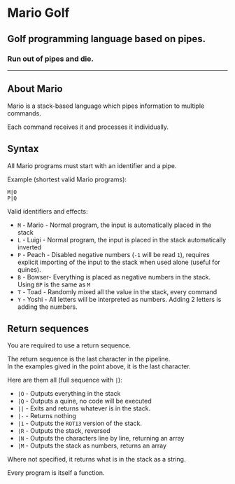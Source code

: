 # Mario Golf
## Golf programming language based on pipes.
### Run out of pipes and die.

______________________________________________________________________________________

## About Mario

Mario is a stack-based language which pipes information to multiple commands.

Each command receives it and processes it individually.

## Syntax

All Mario programs must start with an identifier and a pipe.

Example (shortest valid Mario programs):

    M|O
    P|Q

Valid identifiers and effects:

 - `M`	- Mario -	Normal program, the input is automatically placed in the stack
 - `L`	- Luigi -	Normal program, the input is placed in the stack automatically inverted
 - `P`	- Peach -	Disabled negative numbers (`-1` will be  read `1`), requires explicit importing of the input to the stack when used alone (useful for quines).
 - `B`	- Bowser-	Everything is placed as negative numbers in the stack. Using `BP` is the same as `M`
 - `T`	- Toad  -	Randomly mixed all the value in the stack, every command
 - `Y`	- Yoshi -	All letters will be interpreted as numbers. Adding 2 letters is adding the numbers.

## Return sequences

You are required to use a return sequence.

The return sequence is the last character in the pipeline.<br>
In the examples gived in the point above, it is the last character.

Here are them all (full sequence with `|`):

 - `|O`	- Outputs everything in the stack
 - `|Q`	- Outputs a quine, no code will be executed
 - `||` - Exits and returns whatever is in the stack.
 - `|-` - Returns nothing
 - `|1` - Outputs the `ROT13` version of the stack.
 - `|R` - Outputs the stack, reversed
 - `|N` - Outputs the characters line by line, returning an array
 - `|M` - Outputs the stack as numbers, returns an array

Where not specified, it returns what is in the stack as a string.

Every program is itself a function.
